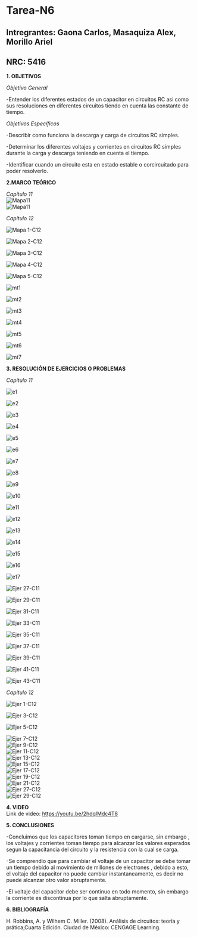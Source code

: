 # Tarea-N6
## Intregrantes: Gaona Carlos, Masaquiza Alex, Morillo Ariel
## NRC: 5416

**1. OBJETIVOS**

_Objetivo General_

-Entender los diferentes estados de un capacitor en circuitos RC asi como sus resoluciones en diferentes circuitos tiendo en cuenta las constante de tiempo.

_Objetivos Específicos_

-Describir como funciona la descarga y carga de circuitos RC simples.

-Determinar los diferentes voltajes y corrientes en circuitos RC simples durante la carga y descarga teniendo en cuenta el tiempo.

-Identificar cuando un circuito esta en estado estable o corcircuitado para poder resolverlo.

**2.MARCO TEÓRICO**

_Capítulo 11_    
![Mapa11](https://github.com/AlexMP98/Tarea-N6/blob/main/Imagenes/MapaCap11.png)       
![Mapa11](https://github.com/AlexMP98/Tarea-N6/blob/main/Imagenes/MapaCap11_2.png)    


_Capítulo 12_

![Mapa 1-C12](https://github.com/AlexMP98/Tarea-N6/blob/main/Imagenes/Fun.C%20Tarea%206%20resumen%20cap%2012%20m1.jpg)

![Mapa 2-C12](https://github.com/AlexMP98/Tarea-N6/blob/main/Imagenes/Fun.C%20Tarea%206%20resumen%20cap%2012%20m2.jpg)

![Mapa 3-C12](https://github.com/AlexMP98/Tarea-N6/blob/main/Imagenes/Fun.C%20Tarea%206%20resumen%20cap%2012%20m3.jpg)

![Mapa 4-C12](https://github.com/AlexMP98/Tarea-N6/blob/main/Imagenes/Fun.C%20Tarea%206%20resumen%20cap%2012%20m4.jpg)

![Mapa 5-C12](https://github.com/AlexMP98/Tarea-N6/blob/main/Imagenes/Fun.C%20Tarea%206%20resumen%20cap%2012%20m5.jpg)

![mt1](https://github.com/AlexMP98/Tarea-N6/blob/main/Imagenes/mt1%20t6.PNG)

![mt2](https://github.com/AlexMP98/Tarea-N6/blob/main/Imagenes/mt2%20t6.PNG)

![mt3](https://github.com/AlexMP98/Tarea-N6/blob/main/Imagenes/mt3%20t6.PNG)

![mt4](https://github.com/AlexMP98/Tarea-N6/blob/main/Imagenes/mt4%20t6.PNG)

![mt5](https://github.com/AlexMP98/Tarea-N6/blob/main/Imagenes/mt5%20t6.PNG)

![mt6](https://github.com/AlexMP98/Tarea-N6/blob/main/Imagenes/mt6%20t6.PNG)

![mt7](https://github.com/AlexMP98/Tarea-N6/blob/main/Imagenes/mt7%20t6.PNG)

**3. RESOLUCIÓN DE EJERCICIOS O PROBLEMAS**

_Capítulo 11_

![e1](https://github.com/AlexMP98/Tarea-N6/blob/main/1e.PNG)

![e2](https://github.com/AlexMP98/Tarea-N6/blob/main/2e.PNG)

![e3](https://github.com/AlexMP98/Tarea-N6/blob/main/3e.PNG)

![e4](https://github.com/AlexMP98/Tarea-N6/blob/main/4e.PNG)

![e5](https://github.com/AlexMP98/Tarea-N6/blob/main/5e.PNG)

![e6](https://github.com/AlexMP98/Tarea-N6/blob/main/6e.PNG)

![e7](https://github.com/AlexMP98/Tarea-N6/blob/main/7e.PNG)

![e8](https://github.com/AlexMP98/Tarea-N6/blob/main/8e.PNG)

![e9](https://github.com/AlexMP98/Tarea-N6/blob/main/9e.PNG)

![e10](https://github.com/AlexMP98/Tarea-N6/blob/main/10e.PNG)

![e11](https://github.com/AlexMP98/Tarea-N6/blob/main/11e.PNG)

![e12](https://github.com/AlexMP98/Tarea-N6/blob/main/12e.PNG)

![e13](https://github.com/AlexMP98/Tarea-N6/blob/main/13e.PNG)

![e14](https://github.com/AlexMP98/Tarea-N6/blob/main/14e.PNG)

![e15](https://github.com/AlexMP98/Tarea-N6/blob/main/15e.PNG)

![e16](https://github.com/AlexMP98/Tarea-N6/blob/main/16e.PNG)

![e17](https://github.com/AlexMP98/Tarea-N6/blob/main/17e.PNG)

![Ejer 27-C11](https://github.com/AlexMP98/Tarea-N6/blob/main/Imagenes/Ejer%2027-C11.png)

![Ejer 29-C11](https://github.com/AlexMP98/Tarea-N6/blob/main/Imagenes/Ejer%2029-C11.png)

![Ejer 31-C11](https://github.com/AlexMP98/Tarea-N6/blob/main/Imagenes/Ejer%2031-C11.png)

![Ejer 33-C11](https://github.com/AlexMP98/Tarea-N6/blob/main/Imagenes/Ejer%2033-C11.png)

![Ejer 35-C11](https://github.com/AlexMP98/Tarea-N6/blob/main/Imagenes/Ejer%2035-C11.png)

![Ejer 37-C11](https://github.com/AlexMP98/Tarea-N6/blob/main/Imagenes/Ejer%2037-C11.png)

![Ejer 39-C11](https://github.com/AlexMP98/Tarea-N6/blob/main/Imagenes/Ejer%2039-C11.png)

![Ejer 41-C11](https://github.com/AlexMP98/Tarea-N6/blob/main/Imagenes/Ejer%2041-C11.png)

![Ejer 43-C11](https://github.com/AlexMP98/Tarea-N6/blob/main/Imagenes/Ejer%2043-C11.png)


_Capítulo 12_

![Ejer 1-C12](https://github.com/AlexMP98/Tarea-N6/blob/main/Imagenes/Ejer%201-C12.png)

![Ejer 3-C12](https://github.com/AlexMP98/Tarea-N6/blob/main/Imagenes/Ejer%203-C12.png)

![Ejer 5-C12](https://github.com/AlexMP98/Tarea-N6/blob/main/Imagenes/Ejer%205-C12.png)    

![Ejer 7-C12](https://github.com/AlexMP98/Tarea-N6/blob/main/Imagenes/7.png)       
![Ejer 9-C12](https://github.com/AlexMP98/Tarea-N6/blob/main/Imagenes/9.png)            
![Ejer 11-C12](https://github.com/AlexMP98/Tarea-N6/blob/main/Imagenes/11.png)          
![Ejer 13-C12](https://github.com/AlexMP98/Tarea-N6/blob/main/Imagenes/13.png)            
![Ejer 15-C12](https://github.com/AlexMP98/Tarea-N6/blob/main/Imagenes/15.png)            
![Ejer 17-C12](https://github.com/AlexMP98/Tarea-N6/blob/main/Imagenes/17.png)            
![Ejer 19-C12](https://github.com/AlexMP98/Tarea-N6/blob/main/Imagenes/19.png)            
![Ejer 21-C12](https://github.com/AlexMP98/Tarea-N6/blob/main/Imagenes/21.png)                     
![Ejer 27-C12](https://github.com/AlexMP98/Tarea-N6/blob/main/Imagenes/27.png)      
![Ejer 29-C12](https://github.com/AlexMP98/Tarea-N6/blob/main/Imagenes/29.png)  



**4. VIDEO**      
Link de video: https://youtu.be/2hdqlMdc4T8

**5. CONCLUSIONES**

-Concluimos que los capacitores toman tiempo en cargarse, sin embargo , los voltajes y corrientes toman tiempo para alcanzar los valores esperados segun la capacitancia del circuito y la resistencia con la cual se carga.

-Se comprendio que para cambiar el voltaje de un capacitor se debe tomar un tiempo debido al movimiento de millones de electrones , debido a esto, el voltaje del capacitor no puede cambiar instantaneamente, es decir no puede alcanzar otro valor abruptamente.

-El voltaje del capacitor debe ser continuo en todo momento, sin embargo la corriente es discontinua por lo que salta abruptamente.


**6. BIBLIOGRAFÍA**

H. Robbins, A. y Wilhem C. Miller. (2008). Análisis de circuitos: teoría y prática,Cuarta Edición. Ciudad de México: CENGAGE Learning.
